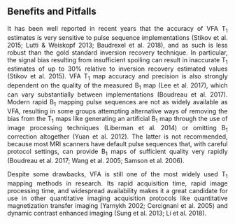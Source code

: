 ## Benefits and Pitfalls

<p style="text-align:justify;">
It has been well reported in recent years that the accuracy of VFA T<sub>1</sub> estimates is very sensitive to pulse sequence implementations (Stikov et al. 2015; Lutti & Weiskopf 2013; Baudrexel et al. 2018), and as such is less robust than the gold standard inversion recovery technique. In particular, the signal bias resulting from insufficient spoiling can result in inaccurate T<sub>1</sub> estimates of up to 30% relative to inversion recovery estimated values (Stikov et al. 2015). VFA T<sub>1</sub> map accuracy and precision is also strongly dependent on the quality of the measured B<sub>1</sub> map (Lee et al. 2017), which can vary substantially between implementations (Boudreau et al. 2017). Modern rapid B<sub>1</sub> mapping pulse sequences are not as widely available as VFA, resulting in some groups attempting alternative ways of removing the bias from the T<sub>1</sub> maps like generating an artificial B<sub>1</sub> map through the use of image processing techniques (Liberman et al. 2014) or omitting B<sub>1</sub> correction altogether (Yuan et al. 2012). The latter is not recommended, because most MRI scanners have default pulse sequences that, with careful protocol settings, can provide B<sub>1</sub> maps of sufficient quality very rapidly (Boudreau et al. 2017; Wang et al. 2005; Samson et al. 2006).
</p>

<p style="text-align:justify;">
Despite some drawbacks, VFA is still one of the most widely used T<sub>1</sub> mapping methods in research. Its rapid acquisition time, rapid image processing time, and widespread availability makes it a great candidate for use in other quantitative imaging acquisition protocols like quantitative magnetization transfer imaging (Yarnykh 2002; Cercignani et al. 2005) and dynamic contrast enhanced imaging (Sung et al. 2013; Li et al. 2018).
</p>
